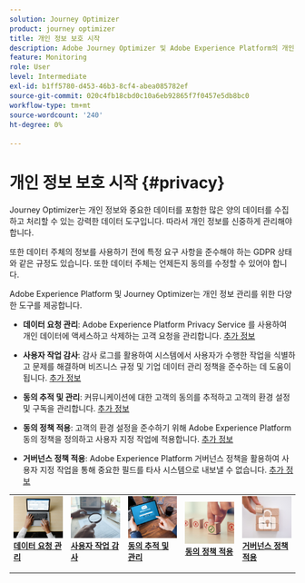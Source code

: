 ```yaml
---
solution: Journey Optimizer
product: journey optimizer
title: 개인 정보 보호 시작
description: Adobe Journey Optimizer 및 Adobe Experience Platform의 개인 정보 보호에 대해 자세히 알아보십시오.
feature: Monitoring
role: User
level: Intermediate
exl-id: b1ff5780-d453-46b3-8cf4-abea085782ef
source-git-commit: 020c4fb18cbd0c10a6eb92865f7f0457e5db8bc0
workflow-type: tm+mt
source-wordcount: '240'
ht-degree: 0%

---
```


# 개인 정보 보호 시작 {#privacy}

Journey Optimizer는 개인 정보와 중요한 데이터를 포함한 많은 양의 데이터를 수집하고 처리할 수 있는 강력한 데이터 도구입니다. 따라서 개인 정보를 신중하게 관리해야 합니다.

또한 데이터 주체의 정보를 사용하기 전에 특정 요구 사항을 준수해야 하는 GDPR 상태와 같은 규정도 있습니다. 또한 데이터 주체는 언제든지 동의를 수정할 수 있어야 합니다.

Adobe Experience Platform 및 Journey Optimizer는 개인 정보 관리를 위한 다양한 도구를 제공합니다.

* **데이터 요청 관리**: Adobe Experience Platform Privacy Service 를 사용하여 개인 데이터에 액세스하고 삭제하는 고객 요청을 관리합니다. [추가 정보](requests.md)

* **사용자 작업 감사**: 감사 로그를 활용하여 시스템에서 사용자가 수행한 작업을 식별하고 문제를 해결하며 비즈니스 규정 및 기업 데이터 관리 정책을 준수하는 데 도움이 됩니다. [추가 정보](audit-logs.md)

* **동의 추적 및 관리**: 커뮤니케이션에 대한 고객의 동의를 추적하고 고객의 환경 설정 및 구독을 관리합니다. [추가 정보](opt-out.md)

* **동의 정책 적용**: 고객의 환경 설정을 준수하기 위해 Adobe Experience Platform 동의 정책을 정의하고 사용자 지정 작업에 적용합니다. [추가 정보](../action/consent.md)

* **거버넌스 정책 적용**: Adobe Experience Platform 거버넌스 정책을 활용하여 사용자 지정 작업을 통해 중요한 필드를 타사 시스템으로 내보낼 수 없습니다. [추가 정보](../action/action-privacy.md)

<table style="table-layout:fixed"><tr style="border: 0;">
<td>
<a href="requests.md">
<img alt="리드" src="../assets/do-not-localize/privacy-request.jpeg">
</a>
<div><a href="requests.md"><strong>데이터 요청 관리</strong>
</div>
<p>
</td>
<td>
<a href="audit-logs.md">
<img alt="자주" src="../assets/do-not-localize/privacy-audit.jpeg">
</a>
<div>
<a href="audit-logs.md"><strong>사용자 작업 감사</strong></a>
</div>
<p></td>
<td>
<a href="opt-out.md">
<img alt="유효성 검사" src="../assets/do-not-localize/privacy-track-consent.jpeg">
</a>
<div>
<a href="opt-out.md"><strong>동의 추적 및 관리</strong></a>
</div>
<p>
</td>
<td>
<a href="../action/consent.md">
<img alt="유효성 검사" src="../assets/do-not-localize/privacy-consent-policies.jpeg">
</a>
<div>
<a href="../action/consent.md"><strong>동의 정책 적용</strong></a>
</div>
<p>
</td>
<td>
<a href="../action/action-privacy.md">
<img alt="유효성 검사" src="../assets/do-not-localize/privacy-governance.jpeg">
</a>
<div>
<a href="../action/action-privacy.md"><strong>거버넌스 정책 적용</strong></a>
</div>
<p>
</td>
</tr></table>
